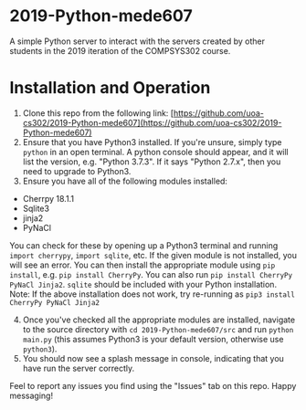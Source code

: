 # 2019-Python-mede607
A simple Python server to interact with the servers created by other students in the 2019 iteration of the COMPSYS302 course.

# Installation and Operation
1. Clone this repo from the following link: [https://github.com/uoa-cs302/2019-Python-mede607](https://github.com/uoa-cs302/2019-Python-mede607)
2. Ensure that you have Python3 installed. If you're unsure, simply type `python` in an open terminal. A python console should appear, and it will list the version, e.g. "Python 3.7.3". If it says "Python 2.7.x", then you need to upgrade to Python3.
3. Ensure you have all of the following modules installed:
* Cherrpy 18.1.1
* Sqlite3
* jinja2
* PyNaCl

You can check for these by opening up a Python3 terminal and running `import cherrypy`, `import sqlite`, etc. If the given module is not installed, you will see an error. You can then install the appropriate module using `pip install`, e.g. `pip install CherryPy`.
You can also run `pip install CherryPy PyNaCl Jinja2`. `sqlite` should be included with your Python installation.
Note: If the above installation does not work, try re-running as `pip3 install CherryPy PyNaCl Jinja2`

4. Once you've checked all the appropriate modules are installed, navigate to the source directory with `cd 2019-Python-mede607/src` and run `python main.py` (this assumes Python3 is your default version, otherwise use `python3`).
5. You should now see a splash message in console, indicating that you have run the server correctly.

Feel to report any issues you find using the "Issues" tab on this repo. Happy messaging!
